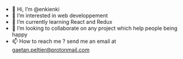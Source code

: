 - 👋 Hi, I’m @enkienki
- 👀 I’m interested in web developpement
- 🌱 I’m currently learning React and Redux
- 💞️ I’m looking to collaborate on any project which help people being happy
- 📫 How to reach me ? send me an email at gaetan.peltier@protonmail.com

<!---
enkienki/enkienki is a ✨ special ✨ repository because its `README.md` (this file) appears on your GitHub profile.
You can click the Preview link to take a look at your changes.
--->
